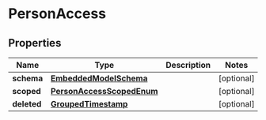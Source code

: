 
# PersonAccess

## Properties
Name | Type | Description | Notes
------------ | ------------- | ------------- | -------------
**schema** | [**EmbeddedModelSchema**](EmbeddedModelSchema.md) |  |  [optional]
**scoped** | [**PersonAccessScopedEnum**](PersonAccessScopedEnum.md) |  |  [optional]
**deleted** | [**GroupedTimestamp**](GroupedTimestamp.md) |  |  [optional]



